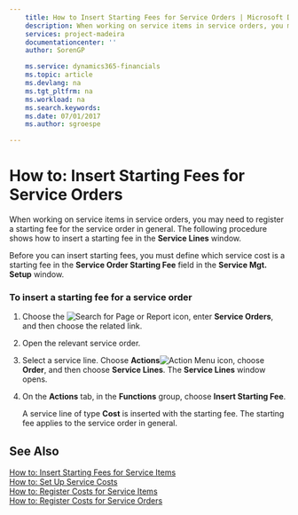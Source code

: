 ```yaml
---
    title: How to Insert Starting Fees for Service Orders | Microsoft Docs
    description: When working on service items in service orders, you may need to register a starting fee for the service order in general. The following procedure shows how to insert a starting fee in the **Service Lines** window.
    services: project-madeira
    documentationcenter: ''
    author: SorenGP

    ms.service: dynamics365-financials
    ms.topic: article
    ms.devlang: na
    ms.tgt_pltfrm: na
    ms.workload: na
    ms.search.keywords:
    ms.date: 07/01/2017
    ms.author: sgroespe

---
```

# How to: Insert Starting Fees for Service Orders
When working on service items in service orders, you may need to register a starting fee for the service order in general. The following procedure shows how to insert a starting fee in the **Service Lines** window.  
  
 Before you can insert starting fees, you must define which service cost is a starting fee in the **Service Order Starting Fee** field in the **Service Mgt. Setup** window.  
  
### To insert a starting fee for a service order  
  
1.  Choose the ![Search for Page or Report](media/ui-search/search_small.png "Search for Page or Report icon") icon, enter **Service Orders**, and then choose the related link.  
  
2.  Open the relevant service order.  
  
3.  Select a service line. Choose **Actions**![Action Menu icon](../media/actionmenuicon.png "actionMenuIcon"), choose **Order**, and then choose **Service Lines**. The **Service Lines** window opens.  
  
4.  On the **Actions** tab, in the **Functions** group, choose **Insert Starting Fee**.  
  
     A service line of type **Cost** is inserted with the starting fee. The starting fee applies to the service order in general.  
  
## See Also  
 [How to: Insert Starting Fees for Service Items](../how-to-insert-starting-fees-for-service-items.md)   
 [How to: Set Up Service Costs](../how-to-set-up-service-costs.md)   
 [How to: Register Costs for Service Items](../how-to-register-costs-for-service-items.md)   
 [How to: Register Costs for Service Orders](../how-to-register-costs-for-service-orders.md)